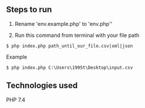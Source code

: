 ## Steps to run

1. Rename 'env.example.php' to 'env.php''

1. Run this command from terminal with your file path

```
$ php index.php path_until_our_file.csv|xml|json
```
Example

```
$ php index.php C:\Users\1995t\Desktop\input.csv
```

## Technologies used 

PHP 7.4
